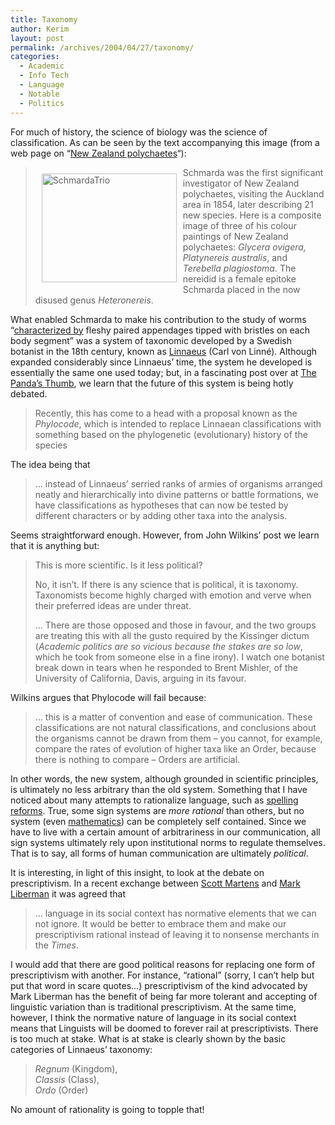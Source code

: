 ```yaml
---
title: Taxonomy
author: Kerim
layout: post
permalink: /archives/2004/04/27/taxonomy/
categories:
  - Academic
  - Info Tech
  - Language
  - Notable
  - Politics
---
```

For much of history, the science of biology was the science of classification. As can be seen by the text accompanying this image (from a web page on &#8220;<a href="http://biodiversity.uno.edu/~worms/nz/NewZealPoly.html" onclick="_gaq.push(['_trackEvent', 'outbound-article', 'http://biodiversity.uno.edu/~worms/nz/NewZealPoly.html', 'New Zealand polychaetes']);" >New Zealand polychaetes</a>&#8220;):

> <img src="http://test.oxus.net/images/SchmardaTrio.jpg" height="174" width="216" align='left' hspace="10" vspace="10" alt="SchmardaTrio" />Schmarda was the first significant investigator of New Zealand polychaetes, visiting the Auckland area in 1854, later describing 21 new species. Here is a composite image of three of his colour paintings of New Zealand polychaetes: *Glycera ovigera, Platynereis australis*, and *Terebella plagiostoma*. The nereidid is a female epitoke Schmarda placed in the now disused genus *Heteronereis*.

What enabled Schmarda to make his contribution to the study of worms &#8220;<a href="http://www.yourdictionary.com/ahd/p/p0421500.html" onclick="_gaq.push(['_trackEvent', 'outbound-article', 'http://www.yourdictionary.com/ahd/p/p0421500.html', 'characterized by']);" >characterized by</a> fleshy paired appendages tipped with bristles on each body segment&#8221; was a system of taxonomic developed by a Swedish botanist in the 18th century, known as <a href="http://www.ucmp.berkeley.edu/history/linnaeus.html" onclick="_gaq.push(['_trackEvent', 'outbound-article', 'http://www.ucmp.berkeley.edu/history/linnaeus.html', 'Linnaeus']);" >Linnaeus</a> (Carl von Linn&#233;). Although expanded considerably since Linnaeus&#8217; time, the system he developed is essentially the same one used today; but, in a fascinating post over at <a href="http://www.pandasthumb.org/pt-archives/000171.html" onclick="_gaq.push(['_trackEvent', 'outbound-article', 'http://www.pandasthumb.org/pt-archives/000171.html', 'The Panda&#8217;s Thumb']);" >The Panda&#8217;s Thumb</a>, we learn that the future of this system is being hotly debated.

> Recently, this has come to a head with a proposal known as the *Phylocode*, which is intended to replace Linnaean classifications with something based on the phylogenetic (evolutionary) history of the species

The idea being that

> &#8230; instead of Linnaeus&#8217; serried ranks of armies of organisms arranged neatly and hierarchically into divine patterns or battle formations, we have classifications as hypotheses that can now be tested by different characters or by adding other taxa into the analysis.

Seems straightforward enough. However, from John Wilkins&#8217; post we learn that it is anything but:

> This is more scientific. Is it less political?
> 
> No, it isn&#8217;t. If there is any science that is political, it is taxonomy. Taxonomists become highly charged with emotion and verve when their preferred ideas are under threat.
> 
> &#8230; There are those opposed and those in favour, and the two groups are treating this with all the gusto required by the Kissinger dictum (*Academic politics are so vicious because the stakes are so low*, which he took from someone else in a fine irony). I watch one botanist break down in tears when he responded to Brent Mishler, of the University of California, Davis, arguing in its favour.

Wilkins argues that Phylocode will fail because:

> &#8230; this is a matter of convention and ease of communication. These classifications are not natural classifications, and conclusions about the organisms cannot be drawn from them &#8211; you cannot, for example, compare the rates of evolution of higher taxa like an Order, because there is nothing to compare &#8211; Orders are artificial.

In other words, the new system, although grounded in scientific principles, is ultimately no less arbitrary than the old system. Something that I have noticed about many attempts to rationalize language, such as <a href="http://en.wikipedia.org/wiki/Spelling_reform" onclick="_gaq.push(['_trackEvent', 'outbound-article', 'http://en.wikipedia.org/wiki/Spelling_reform', 'spelling reforms']);" >spelling reforms</a>. True, some sign systems are *more rational* than others, but no system (even <a href="http://www.apronus.com/math/goedel.htm" onclick="_gaq.push(['_trackEvent', 'outbound-article', 'http://www.apronus.com/math/goedel.htm', 'mathematics']);" >mathematics</a>) can be completely self contained. Since we have to live with a certain amount of arbitrariness in our communication, all sign systems ultimately rely upon institutional norms to regulate themselves. That is to say, all forms of human communication are ultimately *political*.

It is interesting, in light of this insight, to look at the debate on prescriptivism. In a recent exchange between <a href="http://pedantry.fistfulofeuros.net/archives/000541.html" onclick="_gaq.push(['_trackEvent', 'outbound-article', 'http://pedantry.fistfulofeuros.net/archives/000541.html', 'Scott Martens']);" >Scott Martens</a> and <a href="http://itre.cis.upenn.edu/~myl/languagelog/archives/000755.html#more" onclick="_gaq.push(['_trackEvent', 'outbound-article', 'http://itre.cis.upenn.edu/~myl/languagelog/archives/000755.html#more', 'Mark Liberman']);" >Mark Liberman</a> it was agreed that

> &#8230; language in its social context has normative elements that we can not ignore. It would be better to embrace them and make our prescriptivism rational instead of leaving it to nonsense merchants in the *Times*.

I would add that there are good political reasons for replacing one form of prescriptivism with another. For instance, &#8220;rational&#8221; (sorry, I can&#8217;t help but put that word in scare quotes&#8230;) prescriptivism of the kind advocated by Mark Liberman has the benefit of being far more tolerant and accepting of linguistic variation than is traditional prescriptivism. At the same time, however, I think the normative nature of language in its social context means that Linguists will be doomed to forever rail at prescriptivists. There is too much at stake. What is at stake is clearly shown by the basic categories of Linnaeus&#8217; taxonomy:

> *Regnum* (Kingdom),  
> *Classis* (Class),  
> *Ordo* (Order)

No amount of rationality is going to topple that!

